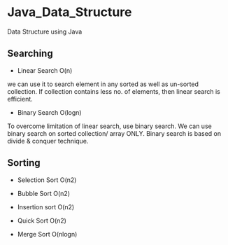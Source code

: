 # Java_Data_Structure
Data Structure using Java


## Searching

* Linear Search  O(n)

we can use it to search element in any sorted as well as un-sorted collection.
If collection contains less no. of elements, then linear search is efficient.

* Binary Search  O(logn)

To overcome limitation of linear search, use binary search.
We can use binary search on sorted collection/ array ONLY.
Binary search is based on divide & conquer technique.

## Sorting

* Selection Sort  O(n2)
* Bubble Sort  O(n2)
* Insertion sort  O(n2)

* Quick Sort  O(n2)
* Merge Sort  O(nlogn)
